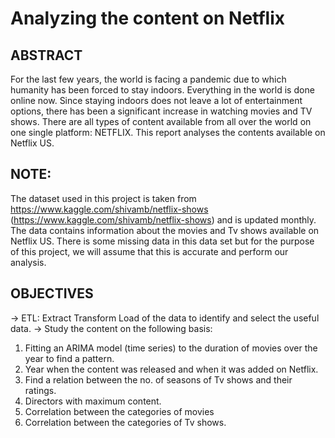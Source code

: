 # Analyzing the content on Netflix

## ABSTRACT
For the last few years, the world is facing a pandemic due to which humanity has been forced to stay indoors. Everything in the world is done online now. Since staying indoors does not leave a lot of entertainment options, there has been a significant increase in watching movies and TV shows. There are all types of content available from all over the world on one single platform: NETFLIX. This report analyses the contents available on Netflix US.

## NOTE:
The dataset used in this project is taken from https://www.kaggle.com/shivamb/netflix-shows (https://www.kaggle.com/shivamb/netflix-shows) and is updated monthly. The data contains information about the movies and Tv shows available on Netflix US. There is some missing data in this data set but for the purpose of this project, we will assume that this is accurate and perform our analysis.

## OBJECTIVES
-> ETL: Extract Transform Load of the data to identify and select the useful data.
-> Study the content on the following basis:
1. Fitting an ARIMA model (time series) to the duration of movies over the year to find a pattern.
2. Year when the content was released and when it was added on Netflix.
3. Find a relation between the no. of seasons of Tv shows and their ratings.
4. Directors with maximum content.
5. Correlation between the categories of movies
6. Correlation between the categories of Tv shows.
